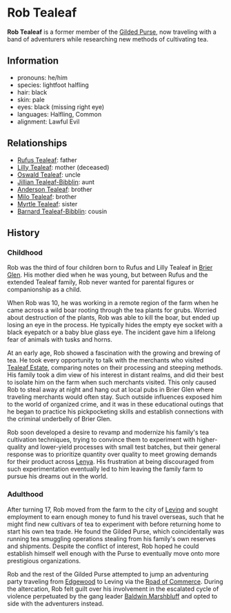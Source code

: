 # Rob Tealeaf

**Rob Tealeaf** is a former member of the [Gilded Purse](../gilded-purse.md), now traveling with a band of adventurers while researching new methods of cultivating tea.

## Information

- pronouns: he/him
- species: lightfoot halfling
- hair: black
- skin: pale
- eyes: black (missing right eye)
- languages: Halfling, Common
- alignment: Lawful Evil

## Relationships

- [Rufus Tealeaf](../../tealeaf-estate/members/rufus-tealeaf.md): father
- [Lilly Tealeaf](../../tealeaf-estate/members/lilly-tealeaf.md): mother (deceased)
- [Oswald Tealeaf](oswald-tealeaf.md): uncle
- [Jillian Tealeaf-Bibblin](jillian-tealeaf-bibblin.md): aunt
- [Anderson Tealeaf](anderson-tealeaf.md): brother
- [Milo Tealeaf](milo-tealeaf.md): brother
- [Myrtle Tealeaf](myrtle-tealeaf.md): sister
- [Barnard Tealeaf-Bibblin](barnard-tealeaf-bibblin.md): cousin

## History

### Childhood

Rob was the third of four children born to Rufus and Lilly Tealeaf in [Brier Glen](../../../societies/esterfell-accord/brier-glen.md). His mother died when he was young, but between Rufus and the extended Tealeaf family, Rob never wanted for parental figures or companionship as a child.

When Rob was 10, he was working in a remote region of the farm when he came across a wild boar rooting through the tea plants for grubs. Worried about destruction of the plants, Rob was able to kill the boar, but ended up losing an eye in the process. He typically hides the empty eye socket with a black eyepatch or a baby blue glass eye. The incident gave him a lifelong fear of animals with tusks and horns.

At an early age, Rob showed a fascination with the growing and brewing of tea. He took every opportunity to talk with the merchants who visited [Tealeaf Estate](../../tealeaf-estate/tealeaf-estate.md), comparing notes on their processing and steeping methods. His family took a dim view of his interest in distant realms, and did their best to isolate him on the farm when such merchants visited. This only caused Rob to steal away at night and hang out at local pubs in Brier Glen where traveling merchants would often stay. Such outside influences exposed him to the world of organized crime, and it was in these educational outings that he began to practice his pickpocketing skills and establish connections with the criminal underbelly of Brier Glen.

Rob soon developed a desire to revamp and modernize his family's tea cultivation techniques, trying to convince them to experiment with higher-quality and lower-yield processes with small test batches, but their general response was to prioritize quantity over quality to meet growing demands for their product across [Lenya](../../../mote/esterfell/lenya/lenya.md). His frustration at being discouraged from such experimentation eventually led to him leaving the family farm to pursue his dreams out in the world.

### Adulthood

After turning 17, Rob moved from the farm to the city of [Leving](../../../societies/esterfell-accord/leving/leving.md) and sought employment to earn enough money to fund his travel overseas, such that he might find new cultivars of tea to experiment with before returning home to start his own tea trade. He found the Gilded Purse, which coincidentally was running tea smuggling operations stealing from his family's own reserves and shipments. Despite the conflict of interest, Rob hoped he could establish himself well enough with the Purse to eventually move onto more prestigious organizations.

Rob and the rest of the Gilded Purse attempted to jump an adventuring party traveling from [Edgewood](../../../societies/esterfell-accord/edgewood/edgewood.md) to Leving via the [Road of Commerce](../../../societies/esterfell-accord/road-of-commerce.md). During the altercation, Rob felt guilt over his involvement in the escalated cycle of violence perpetuated by the gang leader [Baldwin Marshbluff](baldwin-marshbluff.md) and opted to side with the adventurers instead.
